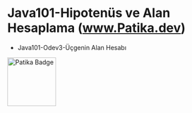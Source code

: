  # Java101-Hipotenüs ve Alan Hesaplama (www.Patika.dev)
 - Java101-Odev3-Üçgenin Alan Hesabı

 <a href="https://app.patika.dev/rosalie" target="blank"><img src="https://global-uploads.webflow.com/6097e0eca1e87557da031fef/609859a191abe5d64b17fed3_Patika%20logo-p-500.png" height="110" alt="Patika Badge"/></a>

